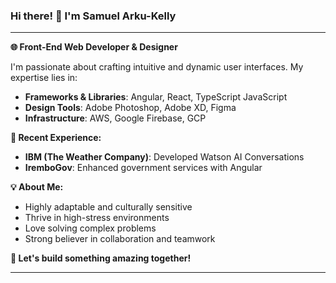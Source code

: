 ### Hi there! 👋 I'm Samuel Arku-Kelly
---

**🌐 Front-End Web Developer & Designer**

I'm passionate about crafting intuitive and dynamic user interfaces. My expertise lies in:
- **Frameworks & Libraries**: Angular, React, TypeScript JavaScript
- **Design Tools**: Adobe Photoshop, Adobe XD, Figma
- **Infrastructure**: AWS, Google Firebase, GCP

**🔧 Recent Experience:**
- **IBM (The Weather Company)**: Developed Watson AI Conversations
- **IremboGov**: Enhanced government services with Angular

**💡 About Me:**
- Highly adaptable and culturally sensitive
- Thrive in high-stress environments
- Love solving complex problems
- Strong believer in collaboration and teamwork

**🚀 Let's build something amazing together!**

---
